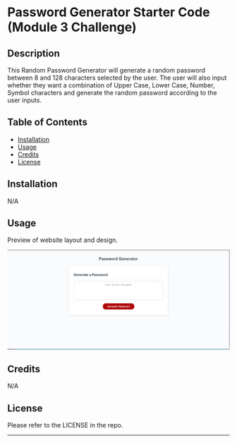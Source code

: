 # Password Generator Starter Code (Module 3 Challenge)

## Description

This Random Password Generator will generate a random password between 8 and 128 characters selected by the user.  The user will also input whether they want a combination of Upper Case, Lower Case, Number, Symbol characters and generate the random password according to the user inputs.

## Table of Contents

- [Installation](#installation)
- [Usage](#usage)
- [Credits](#credits)
- [License](#license)

## Installation

N/A

## Usage

Preview of website layout and design.

![Sample Website Preview](./Develop/assets/website-demo.PNG)

## Credits

N/A

## License

Please refer to the LICENSE in the repo.

---